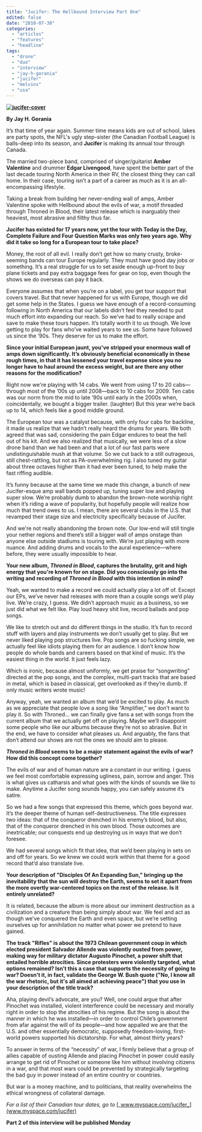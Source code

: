 ```yaml
---
title: "Jucifer: The Hellbound Interview Part One"
edited: false
date: "2010-07-30"
categories:
  - "articles"
  - "features"
  - "headline"
tags:
  - "drone"
  - "duo"
  - "interview"
  - "jay-h-gorania"
  - "jucifer"
  - "melvins"
  - "usa"
---
```


**[![](http://www.hellbound.ca/wp-content/uploads/2010/07/jucifer-cover.jpg "jucifer-cover")](http://www.hellbound.ca/wp-content/uploads/2010/07/jucifer-cover.jpg)**

**By Jay H. Gorania**

It’s that time of year again. Summer time means kids are out of school, lakes are party spots, the NFL's ugly step-sister (the Canadian Football League) is balls-deep into its season, and **Jucifer** is making its annual tour through Canada.

The married two-piece band, comprised of singer/guitarist **Amber Valentine** and drummer **Edgar Livengood**, have spent the better part of the last decade touring North America in their RV, the closest thing they can call home. In their case, touring isn’t a part of a career as much as it is an all-encompassing lifestyle.

Taking a break from building her never-ending wall of amps, Amber Valentine spoke with Hellbound about the evils of war, a motif threaded through Throned in Blood, their latest release which is inarguably their heaviest, most abrasive and filthy thus far.

**Jucifer has existed for 17 years now, yet the tour with Today is the Day, Complete Failure and Four Question Marks was only two years ago. Why did it take so long for a European tour to take place?**

Money, the root of all evil. I really don’t get how so many crusty, broke-seeming bands can tour Europe regularly. They must have good day jobs or something. It’s a real struggle for us to set aside enough up-front to buy plane tickets and pay extra baggage fees for gear on top, even though the shows we do overseas can pay it back.

Everyone assumes that when you’re on a label, you get tour support that covers travel. But that never happened for us with Europe, though we did get some help in the States. I guess we have enough of a record-consuming following in North America that our labels didn’t feel they needed to put much effort into expanding our reach. So we’ve had to really scrape and save to make these tours happen. It’s totally worth it to us though. We love getting to play for fans who’ve waited years to see us. Some have followed us since the ’90s. They deserve for us to make the effort.

**Since your initial European jaunt, you've stripped your enormous wall of amps down significantly. It’s obviously beneficial economically in these rough times, in that it has lessened your travel expense since you no longer have to haul around the excess weight, but are there any other reasons for the modification?**

Right now we're playing with 14 cabs. We went from using 17 to 20 cabs—through most of the ’00s up until 2008—back to 10 cabs for 2009. Ten cabs was our norm from the mid to late ’90s until early in the 2000s when, coincidentally, we bought a bigger trailer. (laughter) But this year we’re back up to 14, which feels like a good middle ground.

The European tour was a catalyst because, with only four cabs for backline, it made us realize that we hadn’t really heard the drums for years. We both agreed that was sad, considering the pain Edgar endures to beat the hell out of his kit. And we also realized that musically, we were less of a slow drone band than we had been and that a lot of our fast parts were undistinguishable mush at that volume. So we cut back to a still outrageous, still chest-rattling, but not as PA-overwhelming rig. I also tuned my guitar about three octaves higher than it had ever been tuned, to help make the fast riffing audible.

It’s funny because at the same time we made this change, a bunch of new Jucifer-esque amp wall bands popped up, tuning super low and playing super slow. We’re probably dumb to abandon the brown-note worship right when it’s riding a wave of popularity, but hopefully people will realize how much that trend owes to us. I mean, there are several clubs in the U.S. that revamped their stage size and electricity specifically because of Jucifer.

And we're not really abandoning the brown note. Our low-end will still tingle your nether regions and there’s still a bigger wall of amps onstage than anyone else outside stadiums is touring with. We’re just playing with more nuance. And adding drums and vocals to the aural experience—where before, they were usually impossible to hear.

**Your new album, _Throned in Blood_, captures the brutality, grit and high energy that you're known for on stage. Did you consciously go into the writing and recording of _Throned in Blood_ with this intention in mind?**

Yeah, we wanted to make a record we could actually play a lot off of. Except our EPs, we’ve never had releases with more than a couple songs we’d play live. We’re crazy, I guess. We didn’t approach music as a business, so we just did what we felt like. Play loud heavy shit live, record ballads and pop songs.

We like to stretch out and do different things in the studio. It’s fun to record stuff with layers and play instruments we don’t usually get to play. But we never liked playing pop structures live. Pop songs are so fucking simple, we actually feel like idiots playing them for an audience. I don’t know how people do whole bands and careers based on that kind of music. It’s the easiest thing in the world. It just feels lazy.

Which is ironic, because almost uniformly, we get praise for “songwriting” directed at the pop songs, and the complex, multi-part tracks that are based in metal, which is based in classical, get overlooked as if they’re dumb. If only music writers wrote music!

Anyway, yeah, we wanted an album that we’d be excited to play. As much as we appreciate that people love a song like “Amplifier,” we don’t want to play it. So with Throned… we can finally give fans a set with songs from the current album that we actually get off on playing. Maybe we’ll disappoint some people who like our albums because they’re not so abrasive. But in the end, we have to consider what pleases us. And arguably, the fans that don’t attend our shows are not the ones we should aim to please.

**_Throned in Blood_ seems to be a major statement against the evils of war? How did this concept come together?**

The evils of war and of human nature are a constant in our writing. I guess we feel most comfortable expressing ugliness, pain, sorrow and anger. This is what gives us catharsis and what goes with the kinds of sounds we like to make. Anytime a Jucifer song sounds happy, you can safely assume it’s satire.

So we had a few songs that expressed this theme, which goes beyond war. It’s the deeper theme of human self-destructiveness. The title expresses two ideas: that of the conqueror drenched in his enemy’s blood, but also, that of the conqueror drenched in his own blood. Those outcomes are inextricable; our conquests end up destroying us in ways that we don’t foresee.

We had several songs which fit that idea, that we’d been playing in sets on and off for years. So we knew we could work within that theme for a good record that’d also translate live.

**Your description of "Disciples Of An Expanding Sun," bringing up the inevitability that the sun will destroy the Earth, seems to set it apart from the more overtly war-centered topics on the rest of the release. Is it entirely unrelated?**

It is related, because the album is more about our imminent destruction as a civilization and a creature than being simply about war. We feel and act as though we’ve conquered the Earth and even space, but we’re setting ourselves up for annihilation no matter what power we pretend to have gained.

**The track "Rifles" is about the 1973 Chilean government coup in which elected president Salvador Allende was violently ousted from power, making way for military dictator Augusto Pinochet, a power shift that entailed horrible atrocities. Since protesters were violently targeted, what options remained? Isn’t this a case that supports the necessity of going to war? Doesn't it, in fact, validate the George W. Bush quote ("No, I know all the war rhetoric, but it's all aimed at achieving peace") that you use in your description of the title track?**

Aha, playing devil’s advocate, are you? Well, one could argue that after Pinochet was installed, violent interference could be necessary and morally right in order to stop the atrocities of his regime. But the song is about the manner in which he was installed—in order to control Chile’s government from afar against the will of its people—and how appalled we are that the U.S. and other essentially democratic, supposedly freedom-loving, first-world powers supported his dictatorship. For what, almost thirty years?

To answer in terms of the “necessity” of war, I firmly believe that a group of allies capable of ousting Allende and placing Pinochet in power could easily arrange to get rid of Pinochet or someone like him without involving citizens in a war, and that most wars could be prevented by strategically targeting the bad guy in power instead of an entire country or countries.

But war is a money machine, and to politicians, that reality overwhelms the ethical wrongness of collateral damage.

_For a list of their Canadian tour dates, go to_ [_www.myspace.com/jucifer_](www.myspace.com/jucifer)

**Part 2 of this interview will be published Monday**
